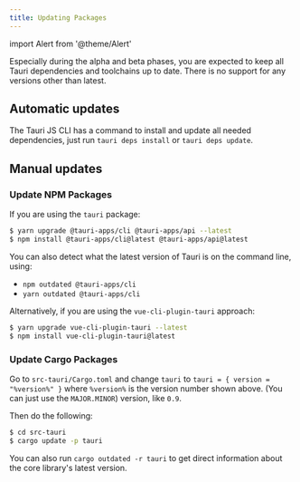 ```yaml
---
title: Updating Packages
---
```

import Alert from '@theme/Alert'

<Alert title="Please note" type="warning">
    Especially during the alpha and beta phases, you are expected to keep all Tauri dependencies and toolchains up to date. There is no support for any versions other than latest.
</Alert>

## Automatic updates

The Tauri JS CLI has a command to install and update all needed dependencies, just run `tauri deps install` or `tauri deps update`.

## Manual updates

### Update NPM Packages

If you are using the `tauri` package:
```bash
$ yarn upgrade @tauri-apps/cli @tauri-apps/api --latest
$ npm install @tauri-apps/cli@latest @tauri-apps/api@latest
```
You can also detect what the latest version of Tauri is on the command line, using:
- `npm outdated @tauri-apps/cli`
- `yarn outdated @tauri-apps/cli`

Alternatively, if you are using the `vue-cli-plugin-tauri` approach:
```bash
$ yarn upgrade vue-cli-plugin-tauri --latest
$ npm install vue-cli-plugin-tauri@latest
```

### Update Cargo Packages
Go to `src-tauri/Cargo.toml` and change `tauri` to
`tauri = { version = "%version%" }` where `%version%` is the version number shown above. (You can just use the `MAJOR.MINOR`) version, like `0.9`.

Then do the following:
```bash
$ cd src-tauri
$ cargo update -p tauri
```
You can also run `cargo outdated -r tauri` to get direct information about the core library's latest version.
